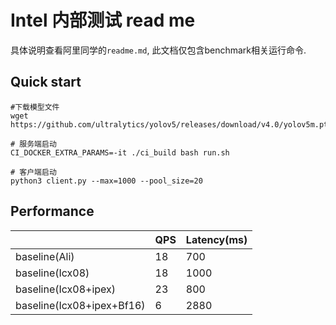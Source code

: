 # Intel 内部测试 read me

具体说明查看阿里同学的`readme.md`, 此文档仅包含benchmark相关运行命令.

## Quick start
``` shell
#下载模型文件
wget https://github.com/ultralytics/yolov5/releases/download/v4.0/yolov5m.pt

# 服务端启动
CI_DOCKER_EXTRA_PARAMS=-it ./ci_build bash run.sh

# 客户端启动
python3 client.py --max=1000 --pool_size=20
```

## Performance
|                           | QPS | Latency(ms) |
| ------------------------- | --- | ----------- |
| baseline(Ali)             | 18  | 700         |
| baseline(Icx08)           | 18  | 1000        |
| baseline(Icx08+ipex)      | 23  | 800         |
| baseline(Icx08+ipex+Bf16) | 6   | 2880        |
